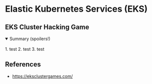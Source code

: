# Elastic Kubernetes Services (EKS)

## EKS Cluster Hacking Game
<details open>
<summary>Summary (spoilers!)</summary>
<br>
  1. test
  2. test
  3. test
</details>

## References
- https://eksclustergames.com/

